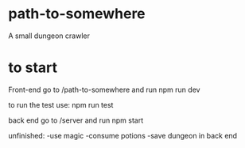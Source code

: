 # path-to-somewhere

A small dungeon crawler

# to start 
Front-end
go to /path-to-somewhere and run npm run dev

to run the test use: npm run test

back end 
go to /server and run npm start




unfinished: 
-use magic
-consume potions
-save dungeon in back end